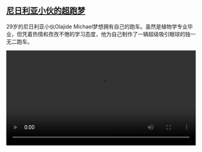 <!--1643023024000-->
[尼日利亚小伙的超跑梦](https://www.dw.com/zh/%E5%B0%BC%E6%97%A5%E5%88%A9%E4%BA%9A%E5%B0%8F%E4%BC%99%E7%9A%84%E8%B6%85%E8%B7%91%E6%A2%A6/a-60535635)
------

<p>29岁的尼日利亚小伙Olajide Michael梦想拥有自己的跑车。虽然是植物学专业毕业，但凭着热情和孜孜不倦的学习态度，他为自己制作了一辆超级吸引眼球的独一无二跑车。</small></p><video src="https://tvdownloaddw-a.akamaihd.net/dwtv_video/flv/vdt_zh/2022/bchi220124_001_lagos_01r_sd_sor.mp4" controls style="width:100%"></video>
